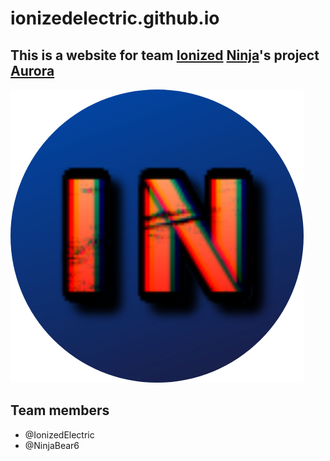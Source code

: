 # ionizedelectric.github.io

## This is a website for team [Ionized](https://github.com/IonizedElectric) [Ninja](https://github.com/NinjaBear6)'s project [Aurora](https://github.com/IonizedElectric/Aurora)

![Logo](https://github.com/IonizedElectric/ionizedelectric.github.io/blob/master/img/favicon.png)

## Team members
- @IonizedElectric
- @NinjaBear6
